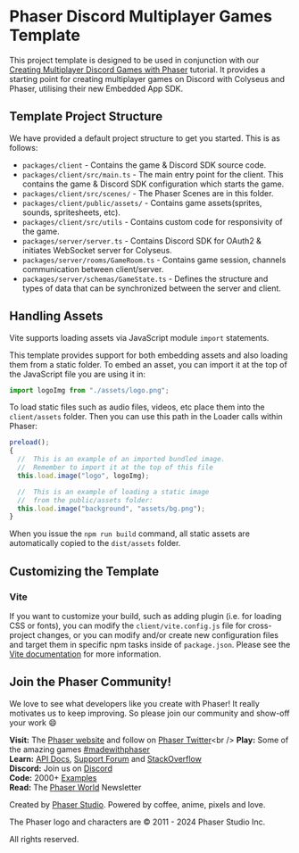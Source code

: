 # Phaser Discord Multiplayer Games Template

This project template is designed to be used in conjunction with our [Creating Multiplayer Discord Games with Phaser](https://phaser.io/tutorials/creating-multiplayer-discord-games-with-phaser) tutorial. It provides a starting point for creating multiplayer games on Discord with Colyseus and Phaser, utilising their new Embedded App SDK.

## Template Project Structure

We have provided a default project structure to get you started. This is as follows:

- `packages/client` - Contains the game & Discord SDK source code.
- `packages/client/src/main.ts` - The main entry point for the client. This contains the game & Discord SDK configuration which starts the game.
- `packages/client/src/scenes/` - The Phaser Scenes are in this folder.
- `packages/client/public/assets/` - Contains game assets(sprites, sounds, spritesheets, etc).
- `packages/client/src/utils` - Contains custom code for responsivity of the game.
- `packages/server/server.ts` - Contains Discord SDK for OAuth2 & initiates WebSocket server for Colyseus.
- `packages/server/rooms/GameRoom.ts` - Contains game session, channels communication between client/server.
- `packages/server/schemas/GameState.ts` - Defines the structure and types of data that can be synchronized between the server and client.

## Handling Assets

Vite supports loading assets via JavaScript module `import` statements.

This template provides support for both embedding assets and also loading them from a static folder. To embed an asset, you can import it at the top of the JavaScript file you are using it in:

```js
import logoImg from "./assets/logo.png";
```

To load static files such as audio files, videos, etc place them into the `client/assets` folder. Then you can use this path in the Loader calls within Phaser:

```js
preload();
{
  //  This is an example of an imported bundled image.
  //  Remember to import it at the top of this file
  this.load.image("logo", logoImg);

  //  This is an example of loading a static image
  //  from the public/assets folder:
  this.load.image("background", "assets/bg.png");
}
```

When you issue the `npm run build` command, all static assets are automatically copied to the `dist/assets` folder.

## Customizing the Template

### Vite

If you want to customize your build, such as adding plugin (i.e. for loading CSS or fonts), you can modify the `client/vite.config.js` file for cross-project changes, or you can modify and/or create new configuration files and target them in specific npm tasks inside of `package.json`. Please see the [Vite documentation](https://vitejs.dev/) for more information.

## Join the Phaser Community!

We love to see what developers like you create with Phaser! It really motivates us to keep improving. So please join our community and show-off your work 😄

**Visit:** The [Phaser website](https://phaser.io) and follow on [Phaser Twitter](https://twitter.com/phaser_)<br />
**Play:** Some of the amazing games [#madewithphaser](https://twitter.com/search?q=%23madewithphaser&src=typed_query&f=live)<br />
**Learn:** [API Docs](https://newdocs.phaser.io), [Support Forum](https://phaser.discourse.group/) and [StackOverflow](https://stackoverflow.com/questions/tagged/phaser-framework)<br />
**Discord:** Join us on [Discord](https://discord.gg/phaser)<br />
**Code:** 2000+ [Examples](https://labs.phaser.io)<br />
**Read:** The [Phaser World](https://phaser.io/community/newsletter) Newsletter<br />

Created by [Phaser Studio](mailto:support@phaser.io). Powered by coffee, anime, pixels and love.

The Phaser logo and characters are &copy; 2011 - 2024 Phaser Studio Inc.

All rights reserved.
